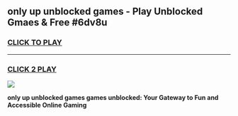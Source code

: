 
## only up unblocked games - Play Unblocked Gmaes & Free #6dv8u
<h3>
<a href="https://news.freeplayer.one?title=only_up_unblocked_games&ref=03M">CLICK TO PLAY</a></h3>
<hr>

<h3>
<a href="https://news.freeplayer.one?title=only_up_unblocked_games&ref=03M">CLICK 2 PLAY</a>
  
</h3>

<a href="https://news.freeplayer.one?title=only_up_unblocked_games&ref=03M"><img src="https://clearcache.store/games.png"></a>


**only up unblocked games games unblocked: Your Gateway to Fun and Accessible Online Gaming**
